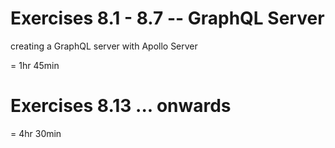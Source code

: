 # Exercises 8.1 - 8.7 -- GraphQL Server

creating a GraphQL server with Apollo Server

= 1hr 45min

# Exercises 8.13 ... onwards

= 4hr 30min

